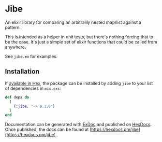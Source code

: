 # Jibe

An elixir library for comparing an arbitralily nested map/list against a pattern.

This is intended as a helper in unit tests, but there's nothing forcing that to be
the case. It's just a simple set of elixir functions that could be called from anywhere. 

See `jibe.ex` for examples.

## Installation

If [available in Hex](https://hex.pm/docs/publish), the package can be installed
by adding `jibe` to your list of dependencies in `mix.exs`:

```elixir
def deps do
  [
    {:jibe, "~> 0.1.0"}
  ]
end
```

Documentation can be generated with [ExDoc](https://github.com/elixir-lang/ex_doc)
and published on [HexDocs](https://hexdocs.pm). Once published, the docs can
be found at [https://hexdocs.pm/jibe](https://hexdocs.pm/jibe).

